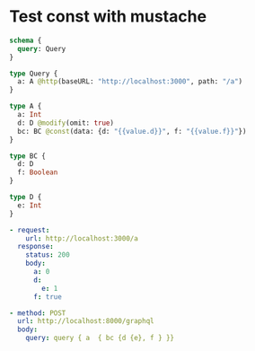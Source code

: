 # Test const with mustache


```graphql @server
schema {
  query: Query
}

type Query {
  a: A @http(baseURL: "http://localhost:3000", path: "/a")
}

type A {
  a: Int
  d: D @modify(omit: true)
  bc: BC @const(data: {d: "{{value.d}}", f: "{{value.f}}"})
}

type BC {
  d: D
  f: Boolean
}

type D {
  e: Int
}
```


```yml @mock
- request:
    url: http://localhost:3000/a
  response:
    status: 200
    body:
      a: 0
      d:
        e: 1
      f: true
```


```yml @assert
- method: POST
  url: http://localhost:8000/graphql
  body:
    query: query { a  { bc {d {e}, f } }}
```
